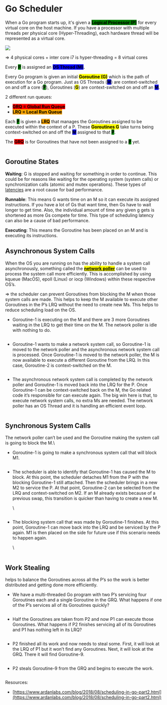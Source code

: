 # Go Scheduler

When a Go program starts up, it's given a <mark style="background-color:green;">**Logical Processor (P)**</mark> for every virtual core on the host machine. If you have a processor with multiple threads per physical core (Hyper-Threading), each hardware thread will be represented as a virtual core.&#x20;

![](<../.gitbook/assets/image (23).png>)&#x20;

\=> 4 physical cores + inter core i7 is hyper-threading = 8 virtual cores

Every <mark style="background-color:green;">**P**</mark> is assigned an <mark style="background-color:blue;">**OS Thread (M)**</mark>**.**

Every Go program is given an initial <mark style="background-color:yellow;">**Goroutine (G)**</mark> which is the path of execution for a Go program. Just as OS Threads (<mark style="background-color:blue;">**M**</mark>) are context-switched on and off a core (<mark style="background-color:green;">**P**</mark>), Goroutines (<mark style="background-color:yellow;">**G**</mark>) are context-switched on and off an <mark style="background-color:blue;">**M**</mark>.

2 different run queues:

* <mark style="background-color:red;">**GRQ = Global Run Queue**</mark>
* <mark style="background-color:orange;">**LRQ = Local Run Queue**</mark>

Each <mark style="background-color:green;">**P**</mark> is given a <mark style="background-color:orange;">**LRQ**</mark> that manages the Goroutines assigned to be executed within the context of a P. These <mark style="background-color:yellow;">**Goroutines G**</mark> take turns being context-switched on and off the <mark style="background-color:blue;">**M**</mark> assigned to that <mark style="background-color:green;">**P**</mark>.

The <mark style="background-color:red;">**GRQ**</mark> is for Goroutines that have not been assigned to a <mark style="background-color:green;">**P**</mark> yet.

<figure><img src="../.gitbook/assets/image (17).png" alt=""><figcaption></figcaption></figure>

## Goroutine States

**Waiting**: G is stopped and waiting for something in order to continue. This could be for reasons like waiting for the operating system (system calls) or synchronization calls (atomic and mutex operations). These types of [latencies](https://en.wikipedia.org/wiki/Latency\_\(engineering\)) are a root cause for bad performance.

**Runnable**: This means G wants time on an M so it can execute its assigned instructions. If you have a lot of Gs that want time, then Gs have to wait longer to get time. Also, the individual amount of time any given g gets is shortened as more Gs compete for time. This type of scheduling latency can also be a cause of bad performance.

**Executing**: This means the Goroutine has been placed on an M and is executing its instructions.&#x20;

## Asynchronous System Calls <a href="#asynchronous-system-calls" id="asynchronous-system-calls"></a>

When the OS you are running on has the ability to handle a system call asynchronously, something called the [<mark style="background-color:yellow;">**network poller**</mark>](https://golang.org/src/runtime/netpoll.go) can be used to process the system call more efficiently. This is accomplished by using kqueue (MacOS), epoll (Linux) or iocp (Windows) within these respective OS’s.

\=> the scheduler can prevent Goroutines from blocking the M when those system calls are made. This helps to keep the M available to execute other Goroutines in the P’s LRQ without the need to create new Ms. This helps to reduce scheduling load on the OS.

* Goroutine-1 is executing on the M and there are 3 more Goroutines waiting in the LRQ to get their time on the M. The network poller is idle with nothing to do.

<figure><img src="../.gitbook/assets/image (1).png" alt=""><figcaption></figcaption></figure>

* Goroutine-1 wants to make a network system call, so Goroutine-1 is moved to the network poller and the asynchronous network system call is processed. Once Goroutine-1 is moved to the network poller, the M is now available to execute a different Goroutine from the LRQ. In this case, Goroutine-2 is context-switched on the M.

<figure><img src="../.gitbook/assets/image (26).png" alt=""><figcaption></figcaption></figure>

* The asynchronous network system call is completed by the network poller and Goroutine-1 is moved back into the LRQ for the P. Once Goroutine-1 can be context-switched back on the M, the Go related code it’s responsible for can execute again. The big win here is that, to execute network system calls, no extra Ms are needed. The network poller has an OS Thread and it is handling an efficient event loop.

<figure><img src="../.gitbook/assets/image (10).png" alt=""><figcaption></figcaption></figure>

## Synchronous System Calls <a href="#synchronous-system-calls" id="synchronous-system-calls"></a>

The network poller can’t be used and the Goroutine making the system call is going to block the M.\


* Goroutine-1 is going to make a synchronous system call that will block M1.

<figure><img src="../.gitbook/assets/image (21).png" alt=""><figcaption></figcaption></figure>

*   The scheduler is able to identify that Goroutine-1 has caused the M to block. At this point, the scheduler detaches M1 from the P with the blocking Goroutine-1 still attached. Then the scheduler brings in a new M2 to service the P. At that point, Goroutine-2 can be selected from the LRQ and context-switched on M2. If an M already exists because of a previous swap, this transition is quicker than having to create a new M.

    \


    <figure><img src="../.gitbook/assets/image (13).png" alt=""><figcaption></figcaption></figure>
*   The blocking system call that was made by Goroutine-1 finishes. At this point, Goroutine-1 can move back into the LRQ and be serviced by the P again. M1 is then placed on the side for future use if this scenario needs to happen again.

    \


    <figure><img src="../.gitbook/assets/image (18).png" alt=""><figcaption></figcaption></figure>

## Work Stealing <a href="#work-stealing" id="work-stealing"></a>

helps to balance the Goroutines across all the P’s so the work is better distributed and getting done more efficiently.

* We have a multi-threaded Go program with two P’s servicing four Goroutines each and a single Goroutine in the GRQ. What happens if one of the P’s services all of its Goroutines quickly?

<figure><img src="../.gitbook/assets/image (6).png" alt=""><figcaption></figcaption></figure>

* Half the Goroutines are taken from P2 and now P1 can execute those Goroutines. What happens if P2 finishes servicing all of its Goroutines and P1 has nothing left in its LRQ?

<div align="left">

<figure><img src="../.gitbook/assets/image (9).png" alt=""><figcaption></figcaption></figure>

</div>

* P2 finished all its work and now needs to steal some. First, it will look at the LRQ of P1 but it won’t find any Goroutines. Next, it will look at the GRQ. There it will find Goroutine-9.

<figure><img src="../.gitbook/assets/image (14).png" alt=""><figcaption></figcaption></figure>

* P2 steals Goroutine-9 from the GRQ and begins to execute the work.

<figure><img src="../.gitbook/assets/image (24).png" alt=""><figcaption></figcaption></figure>

Resources:&#x20;

* [https://www.ardanlabs.com/blog/2018/08/scheduling-in-go-part2.html](https://www.ardanlabs.com/blog/2018/08/scheduling-in-go-part2.html)
